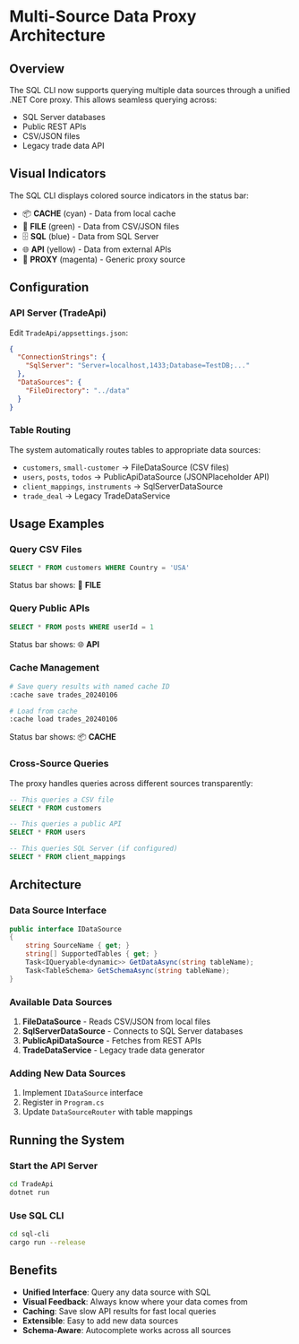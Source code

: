 # Multi-Source Data Proxy Architecture

## Overview
The SQL CLI now supports querying multiple data sources through a unified .NET Core proxy. This allows seamless querying across:
- SQL Server databases
- Public REST APIs
- CSV/JSON files
- Legacy trade data API

## Visual Indicators
The SQL CLI displays colored source indicators in the status bar:
- 📦 **CACHE** (cyan) - Data from local cache
- 📁 **FILE** (green) - Data from CSV/JSON files
- 🗄️ **SQL** (blue) - Data from SQL Server
- 🌐 **API** (yellow) - Data from external APIs
- 🔄 **PROXY** (magenta) - Generic proxy source

## Configuration

### API Server (TradeApi)
Edit `TradeApi/appsettings.json`:
```json
{
  "ConnectionStrings": {
    "SqlServer": "Server=localhost,1433;Database=TestDB;..."
  },
  "DataSources": {
    "FileDirectory": "../data"
  }
}
```

### Table Routing
The system automatically routes tables to appropriate data sources:
- `customers`, `small-customer` → FileDataSource (CSV files)
- `users`, `posts`, `todos` → PublicApiDataSource (JSONPlaceholder API)
- `client_mappings`, `instruments` → SqlServerDataSource
- `trade_deal` → Legacy TradeDataService

## Usage Examples

### Query CSV Files
```sql
SELECT * FROM customers WHERE Country = 'USA'
```
Status bar shows: 📁 **FILE**

### Query Public APIs
```sql
SELECT * FROM posts WHERE userId = 1
```
Status bar shows: 🌐 **API**

### Cache Management
```bash
# Save query results with named cache ID
:cache save trades_20240106

# Load from cache
:cache load trades_20240106
```
Status bar shows: 📦 **CACHE**

### Cross-Source Queries
The proxy handles queries across different sources transparently:
```sql
-- This queries a CSV file
SELECT * FROM customers

-- This queries a public API
SELECT * FROM users

-- This queries SQL Server (if configured)
SELECT * FROM client_mappings
```

## Architecture

### Data Source Interface
```csharp
public interface IDataSource
{
    string SourceName { get; }
    string[] SupportedTables { get; }
    Task<IQueryable<dynamic>> GetDataAsync(string tableName);
    Task<TableSchema> GetSchemaAsync(string tableName);
}
```

### Available Data Sources
1. **FileDataSource** - Reads CSV/JSON from local files
2. **SqlServerDataSource** - Connects to SQL Server databases
3. **PublicApiDataSource** - Fetches from REST APIs
4. **TradeDataService** - Legacy trade data generator

### Adding New Data Sources
1. Implement `IDataSource` interface
2. Register in `Program.cs`
3. Update `DataSourceRouter` with table mappings

## Running the System

### Start the API Server
```bash
cd TradeApi
dotnet run
```

### Use SQL CLI
```bash
cd sql-cli
cargo run --release
```

## Benefits
- **Unified Interface**: Query any data source with SQL
- **Visual Feedback**: Always know where your data comes from
- **Caching**: Save slow API results for fast local queries
- **Extensible**: Easy to add new data sources
- **Schema-Aware**: Autocomplete works across all sources